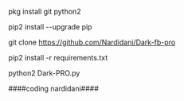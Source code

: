 pkg install git python2

pip2 install --upgrade pip

git clone https://github.com/Nardidani/Dark-fb-pro

pip2 install -r requirements.txt

python2 Dark-PRO.py

####coding nardidani####

